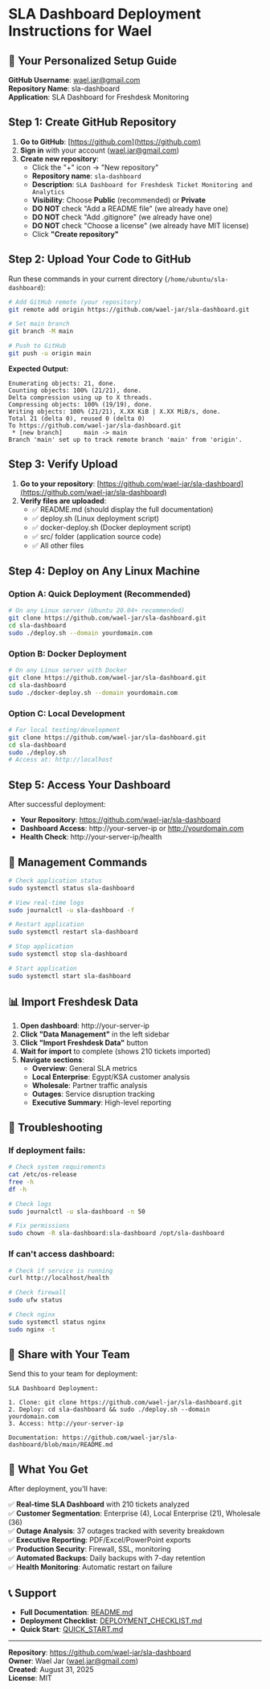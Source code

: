 # SLA Dashboard Deployment Instructions for Wael

## 🎯 Your Personalized Setup Guide

**GitHub Username**: wael.jar@gmail.com  
**Repository Name**: sla-dashboard  
**Application**: SLA Dashboard for Freshdesk Monitoring

## Step 1: Create GitHub Repository

1. **Go to GitHub**: [https://github.com](https://github.com)
2. **Sign in** with your account (wael.jar@gmail.com)
3. **Create new repository**:
   - Click the "+" icon → "New repository"
   - **Repository name**: `sla-dashboard`
   - **Description**: `SLA Dashboard for Freshdesk Ticket Monitoring and Analytics`
   - **Visibility**: Choose **Public** (recommended) or **Private**
   - **DO NOT** check "Add a README file" (we already have one)
   - **DO NOT** check "Add .gitignore" (we already have one)
   - **DO NOT** check "Choose a license" (we already have MIT license)
   - Click **"Create repository"**

## Step 2: Upload Your Code to GitHub

Run these commands in your current directory (`/home/ubuntu/sla-dashboard`):

```bash
# Add GitHub remote (your repository)
git remote add origin https://github.com/wael-jar/sla-dashboard.git

# Set main branch
git branch -M main

# Push to GitHub
git push -u origin main
```

**Expected Output:**
```
Enumerating objects: 21, done.
Counting objects: 100% (21/21), done.
Delta compression using up to X threads.
Compressing objects: 100% (19/19), done.
Writing objects: 100% (21/21), X.XX KiB | X.XX MiB/s, done.
Total 21 (delta 0), reused 0 (delta 0)
To https://github.com/wael-jar/sla-dashboard.git
 * [new branch]      main -> main
Branch 'main' set up to track remote branch 'main' from 'origin'.
```

## Step 3: Verify Upload

1. **Go to your repository**: [https://github.com/wael-jar/sla-dashboard](https://github.com/wael-jar/sla-dashboard)
2. **Verify files are uploaded**:
   - ✅ README.md (should display the full documentation)
   - ✅ deploy.sh (Linux deployment script)
   - ✅ docker-deploy.sh (Docker deployment script)
   - ✅ src/ folder (application source code)
   - ✅ All other files

## Step 4: Deploy on Any Linux Machine

### Option A: Quick Deployment (Recommended)

```bash
# On any Linux server (Ubuntu 20.04+ recommended)
git clone https://github.com/wael-jar/sla-dashboard.git
cd sla-dashboard
sudo ./deploy.sh --domain yourdomain.com
```

### Option B: Docker Deployment

```bash
# On any Linux server with Docker
git clone https://github.com/wael-jar/sla-dashboard.git
cd sla-dashboard
sudo ./docker-deploy.sh --domain yourdomain.com
```

### Option C: Local Development

```bash
# For local testing/development
git clone https://github.com/wael-jar/sla-dashboard.git
cd sla-dashboard
sudo ./deploy.sh
# Access at: http://localhost
```

## Step 5: Access Your Dashboard

After successful deployment:

- **Your Repository**: https://github.com/wael-jar/sla-dashboard
- **Dashboard Access**: http://your-server-ip or http://yourdomain.com
- **Health Check**: http://your-server-ip/health

## 🔧 Management Commands

```bash
# Check application status
sudo systemctl status sla-dashboard

# View real-time logs
sudo journalctl -u sla-dashboard -f

# Restart application
sudo systemctl restart sla-dashboard

# Stop application
sudo systemctl stop sla-dashboard

# Start application
sudo systemctl start sla-dashboard
```

## 📊 Import Freshdesk Data

1. **Open dashboard**: http://your-server-ip
2. **Click "Data Management"** in the left sidebar
3. **Click "Import Freshdesk Data"** button
4. **Wait for import** to complete (shows 210 tickets imported)
5. **Navigate sections**:
   - **Overview**: General SLA metrics
   - **Local Enterprise**: Egypt/KSA customer analysis
   - **Wholesale**: Partner traffic analysis
   - **Outages**: Service disruption tracking
   - **Executive Summary**: High-level reporting

## 🚨 Troubleshooting

### If deployment fails:
```bash
# Check system requirements
cat /etc/os-release
free -h
df -h

# Check logs
sudo journalctl -u sla-dashboard -n 50

# Fix permissions
sudo chown -R sla-dashboard:sla-dashboard /opt/sla-dashboard
```

### If can't access dashboard:
```bash
# Check if service is running
curl http://localhost/health

# Check firewall
sudo ufw status

# Check nginx
sudo systemctl status nginx
sudo nginx -t
```

## 📱 Share with Your Team

Send this to your team for deployment:

```
SLA Dashboard Deployment:

1. Clone: git clone https://github.com/wael-jar/sla-dashboard.git
2. Deploy: cd sla-dashboard && sudo ./deploy.sh --domain yourdomain.com
3. Access: http://your-server-ip

Documentation: https://github.com/wael-jar/sla-dashboard/blob/main/README.md
```

## 🎯 What You Get

After deployment, you'll have:

✅ **Real-time SLA Dashboard** with 210 tickets analyzed  
✅ **Customer Segmentation**: Enterprise (4), Local Enterprise (21), Wholesale (36)  
✅ **Outage Analysis**: 37 outages tracked with severity breakdown  
✅ **Executive Reporting**: PDF/Excel/PowerPoint exports  
✅ **Production Security**: Firewall, SSL, monitoring  
✅ **Automated Backups**: Daily backups with 7-day retention  
✅ **Health Monitoring**: Automatic restart on failure  

## 📞 Support

- **Full Documentation**: [README.md](https://github.com/wael-jar/sla-dashboard/blob/main/README.md)
- **Deployment Checklist**: [DEPLOYMENT_CHECKLIST.md](https://github.com/wael-jar/sla-dashboard/blob/main/DEPLOYMENT_CHECKLIST.md)
- **Quick Start**: [QUICK_START.md](https://github.com/wael-jar/sla-dashboard/blob/main/QUICK_START.md)

---

**Repository**: https://github.com/wael-jar/sla-dashboard  
**Owner**: Wael Jar (wael.jar@gmail.com)  
**Created**: August 31, 2025  
**License**: MIT

